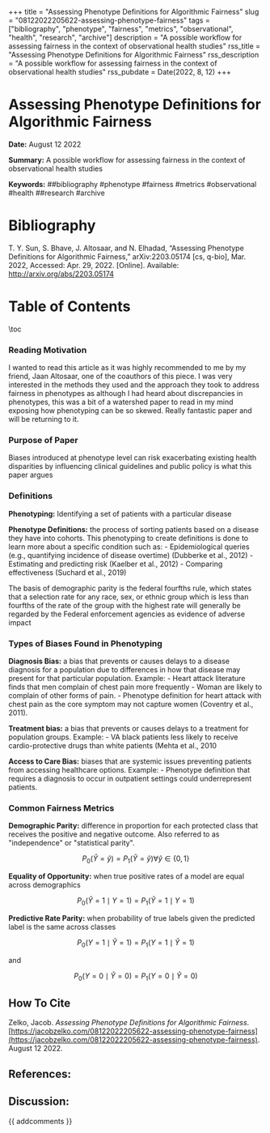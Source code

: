 +++
title = "Assessing Phenotype Definitions for Algorithmic Fairness"
slug = "08122022205622-assessing-phenotype-fairness"
tags = ["bibliography", "phenotype", "fairness", "metrics", "observational", "health", "research", "archive"]
description = "A possible workflow for assessing fairness in the context of observational health studies"
rss_title = "Assessing Phenotype Definitions for Algorithmic Fairness"
rss_description = "A possible workflow for assessing fairness in the context of observational health studies"
rss_pubdate = Date(2022, 8, 12)
+++



Assessing Phenotype Definitions for Algorithmic Fairness
=========

**Date:** August 12 2022

**Summary:** A possible workflow for assessing fairness in the context of observational health studies

**Keywords:** ##bibliography #phenotype #fairness #metrics #observational #health ##research #archive

Bibliography
==========

T. Y. Sun, S. Bhave, J. Altosaar, and N. Elhadad, “Assessing Phenotype Definitions for Algorithmic Fairness,” arXiv:2203.05174 [cs, q-bio], Mar. 2022, Accessed: Apr. 29, 2022. [Online]. Available: http://arxiv.org/abs/2203.05174

Table of Contents
=========

\toc

### Reading Motivation

I wanted to read this article as it was highly recommended to me by my friend, Jaan Altosaar, one of the coauthors of this piece. I was very interested in the methods they used and the approach they took to address fairness in phenotypes as although I had heard about discrepancies in phenotypes, this was a bit of a watershed paper to read in my mind exposing how phenotyping can be so skewed. Really fantastic paper and will be returning to it.

### Purpose of Paper

Biases introduced at phenotype level can risk exacerbating existing health disparities by influencing clinical guidelines and public policy is what this paper argues

### Definitions

**Phenotyping:** Identifying a set of patients with a particular disease

**Phenotype Definitions:** the process of sorting patients based on a disease they have into cohorts. This phenotyping to create definitions is done to learn more about a specific condition such as: 	- Epidemiological queries (e.g., quantifying incidence of disease overtime) (Dubberke et al., 2012) 	- Estimating and predicting risk (Kaelber et al., 2012)  	- Comparing effectiveness (Suchard et al., 2019)

The basis of demographic parity is the federal fourfths rule, which states that a selection rate for any race, sex, or ethnic group which is less than fourfths of the rate of the group with the highest rate will generally be regarded by the Federal enforcement agencies as evidence of adverse impact

### Types of Biases Found in Phenotyping

**Diagnosis Bias:** a bias that prevents or causes delays to a disease diagnosis for a population due to differences in how that disease may present for that particular population. Example: 	- Heart attack literature finds that men complain of chest pain more frequently 	- Woman are likely to complain of other forms of pain. 	- Phenotype definition for heart attack with chest pain as the core symptom may not capture women (Coventry et al., 2011).

**Treatment bias:** a bias that prevents or causes delays to a treatment for population groups. Example: 	- VA black patients less likely to receive cardio-protective drugs than white patients (Mehta et al., 2010 

**Access to Care Bias:** biases that are systemic issues preventing patients from accessing healthcare options. Example: 	- Phenotype definition that requires a diagnosis to occur in outpatient settings could underrepresent patients.

### Common Fairness Metrics

**Demographic Parity:** difference in proportion for each protected class that receives the positive and negative outcome. Also referred to as "independence" or "statistical parity".

$$
P_0(\hat{Y}=\hat{y})=P_1(\hat{Y}=\hat{y}) \forall \hat{y} \in\{0,1\}
$$

**Equality of Opportunity:** when true positive rates of a model are equal across demographics

$$
P_0(\hat{Y}=1 \mid Y=1)=P_1(\hat{Y}=1 \mid Y=1)
$$

**Predictive Rate Parity:** when probability of true labels given the predicted label is the same across classes

$$
P_0(Y=1 \mid \hat{Y}=1)=P_1(Y=1 \mid \hat{Y}=1)
$$

and 

$$
P_0(Y=0 \mid \hat{Y}=0)=P_1(Y=0 \mid \hat{Y}=0)
$$
## How To Cite

 Zelko, Jacob. _Assessing Phenotype Definitions for Algorithmic Fairness_. [https://jacobzelko.com/08122022205622-assessing-phenotype-fairness](https://jacobzelko.com/08122022205622-assessing-phenotype-fairness). August 12 2022.
## References:
## Discussion: 

{{ addcomments }}
